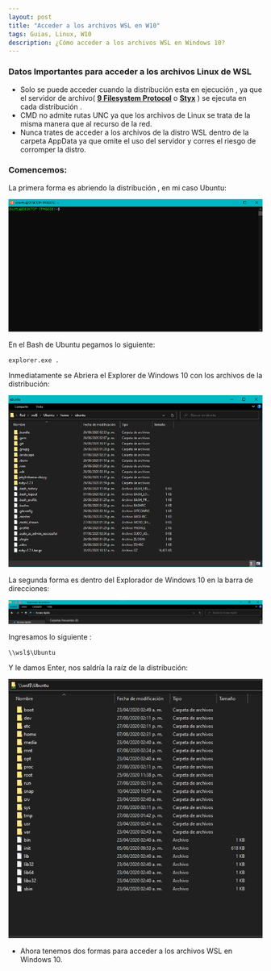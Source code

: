 ```yaml
---
layout: post
title: "Acceder a los archivos WSL en W10"
tags: Guias, Linux, W10
description: ¿Cómo acceder a los archivos WSL en Windows 10?
---
```


### Datos Importantes para acceder a los archivos Linux de WSL

- Solo se puede acceder cuando la distribución esta en ejecución , ya que el servidor de archivo( **[9 Filesystem Protocol](https://es.wikipedia.org/wiki/9P)** o **[Styx](https://es.wikipedia.org/wiki/9P)** ) se ejecuta en cada distribución .
- CMD no admite rutas UNC ya que los archivos de Linux se trata de la misma manera que al recurso de la red.
- Nunca trates de acceder a los archivos de la distro WSL dentro de la carpeta AppData ya que omite el uso del servidor y corres el riesgo de corromper la distro.

### Comencemos:

La primera forma es abriendo la distribución , en mi caso Ubuntu:

![image-20200827134429603](/assets/img/posts/image-20200827134429603.png)

En el Bash de Ubuntu pegamos lo siguiente:

```properties
explorer.exe .
```

Inmediatamente se Abriera el Explorer de Windows 10 con los archivos de la distribución:

![image-20200827140147972](/assets/img/posts/image-20200827140147972.png)

La segunda forma es dentro del Explorador de Windows 10 en la barra de direcciones:

![image-20200827141029628](/assets/img/posts/image-20200827141029628.png)

Ingresamos lo siguiente :

```properties
\\wsl$\Ubuntu
```

Y le damos Enter, nos saldría la raíz de la distribución:

![image-20200827141600681](/assets/img/posts/image-20200827141600681.png)

- Ahora tenemos dos formas para acceder a los archivos WSL en Windows 10.
